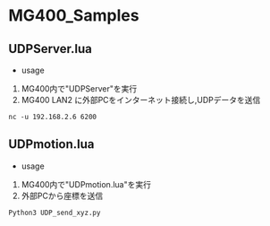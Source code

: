 # MG400_Samples
## UDPServer.lua
- usage
1. MG400内で"UDPServer"を実行
2. MG400 LAN2 に外部PCをインターネット接続し,UDPデータを送信
```
nc -u 192.168.2.6 6200
```
## UDPmotion.lua
- usage
1. MG400内で"UDPmotion.lua"を実行
2. 外部PCから座標を送信
```
Python3 UDP_send_xyz.py
```
